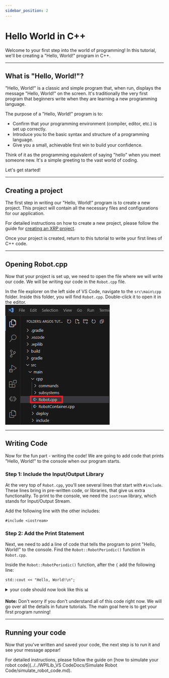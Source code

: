 ```yaml
---
sidebar_position: 2
---
```


# Hello World in C++

Welcome to your first step into the world of programming! In this tutorial, we'll be creating a "Hello, World!" program in C++.

---

## What is "Hello, World!"?

"Hello, World!" is a classic and simple program that, when run, displays the message "Hello, World!" on the screen. It's traditionally the very first program that beginners write when they are learning a new programming language.

The purpose of a "Hello, World!" program is to:
-   Confirm that your programming environment (compiler, editor, etc.) is set up correctly.
-   Introduce you to the basic syntax and structure of a programming language.
-   Give you a small, achievable first win to build your confidence.

Think of it as the programming equivalent of saying "hello" when you meet someone new. It's a simple greeting to the vast world of coding.

Let's get started!

---

## Creating a project
The first step in writing our "Hello, World!" program is to create a new project. This project will contain all the necessary files and configurations for our application.

For detailed instructions on how to create a new project, please follow the guide for [creating an XRP project](../../XRP_Docs/XRP_project/tutorial_XRP_Project.md).

Once your project is created, return to this tutorial to write your first lines of C++ code.

---

## Opening Robot.cpp
Now that your project is set up, we need to open the file where we will write our code. We will be writing our code in the `Robot.cpp` file.

In the file explorer on the left side of VS Code, navigate to the `src\main\cpp` folder. Inside this folder, you will find `Robot.cpp`. Double-click it to open it in the editor.  
![Robot.cpp](Robot_CPP_Location.png)

---

## Writing Code
Now for the fun part - writing the code! We are going to add code that prints "Hello, World!" to the console when our program starts.

### Step 1: Include the Input/Output Library

At the very top of `Robot.cpp`, you'll see several lines that start with `#include`. These lines bring in pre-written code, or libraries, that give us extra functionality. To print to the console, we need the `iostream` library, which stands for Input/Output Stream.

Add the following line with the other includes:
```
#include <iostream>
```

### Step 2: Add the Print Statement

Next, we need to add a line of code that tells the program to print "Hello, World!" to the console. Find the `Robot::RobotPeriodic()` function in `Robot.cpp`.

Inside the `Robot::RobotPeriodic()` function, after the  `{` add the following line:
```
std::cout << "Hello, World!\n";
```
<details>
<summary> your code should now look like this  📊</summary>
    ```
    // Copyright (c) FIRST and other WPILib contributors.
    // Open Source Software; you can modify and/or share it under the terms of
    // the WPILib BSD license file in the root directory of this project.

    #include "Robot.h"

    #include <frc2/command/CommandScheduler.h>

    #include <iostream>

    Robot::Robot() {}

    /**
    * This function is called every 20 ms, no matter the mode. Use
    * this for items like diagnostics that you want to run during disabled,
    * autonomous, teleoperated and test.
    *
    * <p> This runs after the mode specific periodic functions, but before
    * LiveWindow and SmartDashboard integrated updating.
    */
    void Robot::RobotPeriodic() {
    frc2::CommandScheduler::GetInstance().Run();

        std::cout << "Hello, World!\n";
    }
    ```
</details>

**Note:** Don't worry if you don't understand all of this code right now. We will go over all the details in future tutorials. The main goal here is to get your first program running!

---

## Running your code
Now that you've written and saved your code, the next step is to run it and see your message appear!

For detailed instructions, please follow the guide on [how to simulate your robot code](../../WPILib_VS CodeDocs/Simulate Robot Code/simulate_robot_code.md).

